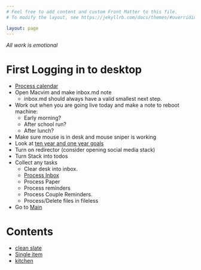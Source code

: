 ```yaml
---
# Feel free to add content and custom Front Matter to this file.
# To modify the layout, see https://jekyllrb.com/docs/themes/#overriding-theme-defaults

layout: page
---
```



_All work is emotional_


# First Logging in to desktop
* [Process calendar](process_calendar) <!--Because something might be urgent --> 
* Open Macvim and make inbox.md note
  * inbox.md should always have a valid smallest next step.
* Work out when you are going live today and make a note to reboot machine: 
  * Early morning?
  * After school run?
  * After lunch? 
* Make sure mouse is in desk and mouse sniper is working 
* Look at [ten year and one year goals](https://docs.google.com/spreadsheets/d/1l8SRHzjBQpsnMFq8kY8b2QIQkSmda2RpocWAYKm-DQc/edit?usp=sharing)
* Turn on redirector (consider opening social media stack)
* Turn Stack into todos 
* Collect any tasks
    * Clear desk into inbox. 
    * [Process Inbox](process_inbox)
    * Process Paper
    * Process reminders
    * Process Couple Reminders.
    * Process/Delete files in fileless
* Go to [Main](Main)


<script>
function copy(){
navigator.clipboard.writeText(`
* Clear desk into inbox. 
* [Process Inbox](process_inbox)
* Process Paper
* Process reminders
* Process Couple Reminders.
* Process/Delete files in fileless `) 
}


</script>


# Contents 
* [clean slate](clean_slate)
* [Single item](listitem)
* [kitchen](clean_kitchen)

